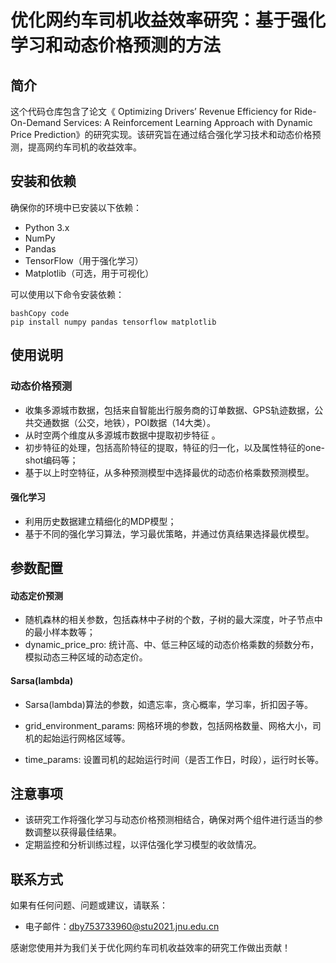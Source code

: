 # 优化网约车司机收益效率研究：基于强化学习和动态价格预测的方法

## 简介

这个代码仓库包含了论文《 Optimizing Drivers’ Revenue Efficiency for Ride-On-Demand Services: A Reinforcement Learning Approach with Dynamic Price Prediction》的研究实现。该研究旨在通过结合强化学习技术和动态价格预测，提高网约车司机的收益效率。

## 安装和依赖

确保你的环境中已安装以下依赖：

- Python 3.x
- NumPy
- Pandas
- TensorFlow（用于强化学习）
- Matplotlib（可选，用于可视化）

可以使用以下命令安装依赖：

```
bashCopy code
pip install numpy pandas tensorflow matplotlib
```

## 使用说明

### 动态价格预测

- 收集多源城市数据，包括来自智能出行服务商的订单数据、GPS轨迹数据，公共交通数据（公交，地铁），POI数据（14大类）。
- 从时空两个维度从多源城市数据中提取初步特征 。
- 初步特征的处理，包括高阶特征的提取，特征的归一化，以及属性特征的one-shot编码等；
- 基于以上时空特征，从多种预测模型中选择最优的动态价格乘数预测模型。

#### 强化学习

- 利用历史数据建立精细化的MDP模型；
- 基于不同的强化学习算法，学习最优策略，并通过仿真结果选择最优模型。

## 参数配置

#### 动态定价预测

- 随机森林的相关参数，包括森林中子树的个数，子树的最大深度，叶子节点中的最小样本数等；
- dynamic_price_pro: 统计高、中、低三种区域的动态价格乘数的频数分布，模拟动态三种区域的动态定价。

#### Sarsa(lambda)

- Sarsa(lambda)算法的参数，如遗忘率，贪心概率，学习率，折扣因子等。
- grid_environment_params: 网格环境的参数，包括网格数量、网格大小，司机的起始运行网格区域等。

- time_params: 设置司机的起始运行时间（是否工作日，时段），运行时长等。

## 注意事项

- 该研究工作将强化学习与动态价格预测相结合，确保对两个组件进行适当的参数调整以获得最佳结果。
- 定期监控和分析训练过程，以评估强化学习模型的收敛情况。

## 联系方式

如果有任何问题、问题或建议，请联系：

- 电子邮件：dby753733960@stu2021.jnu.edu.cn

感谢您使用并为我们关于优化网约车司机收益效率的研究工作做出贡献！
